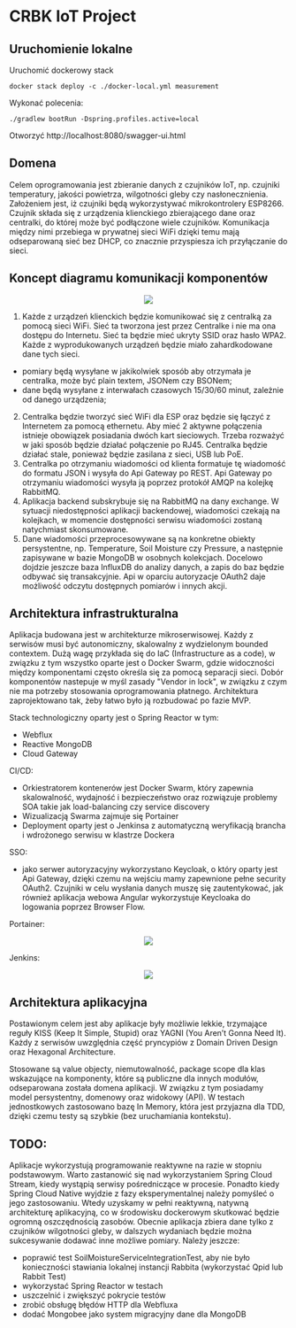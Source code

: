 # CRBK IoT Project

## Uruchomienie lokalne
Uruchomić dockerowy stack

    docker stack deploy -c ./docker-local.yml measurement

Wykonać polecenia:

    ./gradlew bootRun -Dspring.profiles.active=local

Otworzyć http://localhost:8080/swagger-ui.html

## Domena

Celem oprogramowania jest zbieranie danych z czujników IoT, np. czujniki temperatury, jakości powietrza, wilgotności gleby czy nasłonecznienia. Założeniem jest, iż czujniki będą wykorzystywać mikrokontrolery ESP8266. Czujnik składa się z urządzenia klienckiego zbierającego dane oraz centralki, do której może być podłączone wiele czujników. Komunikacja między nimi przebiega w prywatnej sieci WiFi dzięki temu mają odseparowaną sieć bez DHCP, co znacznie przyspiesza ich przyłączanie do sieci.

## Koncept diagramu komunikacji komponentów
<p align="center">
  <img src="https://github.com/Crovitz/crbk-project/blob/main/domain-iot-flow.png?raw=true" />

1. Każde z urządzeń klienckich będzie komunikować się z centralką za pomocą sieci WiFi. Sieć ta tworzona jest przez Centralke i nie ma ona dostępu do Internetu. Sieć ta będzie mieć ukryty SSID oraz hasło WPA2. Każde z wyprodukowanych urządzeń będzie miało zahardkodowane dane tych sieci.
- pomiary będą wysyłane w jakikolwiek sposób aby otrzymała je centralka, może być plain textem, JSONem czy BSONem;
- dane będą wysyłane z interwałach czasowych 15/30/60 minut, zależnie od danego urządzenia;
2. Centralka będzie tworzyć sieć WiFi dla ESP oraz będzie się łączyć z Internetem za pomocą ethernetu. Aby mieć 2 aktywne połączenia istnieje obowiązek posiadania dwóch kart sieciowych. Trzeba rozważyć w jaki sposób będzie działać połączenie po RJ45. Centralka będzie działać stale, ponieważ będzie zasilana z sieci, USB lub PoE.
3. Centralka po otrzymaniu wiadomości od klienta formatuje tę wiadomość do formatu JSON i wysyła do Api Gateway po REST. Api Gateway po otrzymaniu wiadomości wysyła ją poprzez protokół AMQP na kolejkę RabbitMQ.
4. Aplikacja backend subskrybuje się na RabbitMQ na dany exchange. W sytuacji niedostępności aplikacji backendowej, wiadomości czekają na kolejkach, w momencie dostępności serwisu wiadomości zostaną natychmiast skonsumowane.
5. Dane wiadomości przeprocesowywane są na konkretne obiekty persystentne, np. Temperature, Soil Moisture czy Pressure, a następnie zapisywane w bazie MongoDB w osobnych kolekcjach. Docelowo dojdzie jeszcze baza InfluxDB do analizy danych, a zapis do baz będzie odbywać się transakcyjnie. Api w oparciu autoryzacje OAuth2 daje możliwość odczytu dostępnych pomiarów i innych akcji.
</p>

## Architektura infrastrukturalna

Aplikacja budowana jest w architekturze mikroserwisowej. Każdy z serwisów musi być autonomiczny, skalowalny z wydzielonym bounded contextem. Dużą wagę przykłada się do IaC (Infrastructure as a code), w związku z tym wszystko oparte jest o Docker Swarm, gdzie widoczności między komponentami często określa się za pomocą separacji sieci. Dobór komponentów nastepuje w myśl zasady "Vendor in lock", w związku z czym nie ma potrzeby stosowania oprogramowania płatnego. Architektura zaprojektowano tak, żeby łatwo było ją rozbudować po fazie MVP.

Stack technologiczny oparty jest o Spring Reactor w tym:
  - Webflux 
  - Reactive MongoDB
  - Cloud Gateway

CI/CD:
  - Orkiestratorem kontenerów jest Docker Swarm, który zapewnia skalowalność, wydajność i bezpieczeństwo oraz rozwiązuje problemy SOA takie jak load-balancing czy service discovery
  - Wizualizacją Swarma zajmuje się Portainer
  - Deployment oparty jest o Jenkinsa z automatyczną weryfikacją brancha i wdrożonego serwisu w klastrze Dockera

SSO:
  - jako serwer autoryzacyjny wykorzystano Keycloak, o który oparty jest Api Gateway, dzięki czemu na wejściu mamy zapewnione pełne security OAuth2. Czujniki w celu wysłania danych muszę się zautentykować, jak również aplikacja webowa Angular wykorzystuje Keycloaka do logowania poprzez Browser Flow.

Portainer:
<p align="center">
  <img src="https://github.com/Crovitz/crbk-project/blob/main/portainer-dev.png?raw=true" />

Jenkins:
<p align="center">
  <img src="https://github.com/Crovitz/crbk-project/blob/main/jenkins-dev.png?raw=true" />

## Architektura aplikacyjna

Postawionym celem jest aby aplikacje były możliwie lekkie, trzymające reguły KISS (Keep It Simple, Stupid) oraz YAGNI (You Aren’t Gonna Need It).
Każdy z serwisów uwzględnia część pryncypiów z Domain Driven Design oraz Hexagonal Architecture.

Stosowane są value objecty, niemutowalność, package scope dla klas wskazujące na komponenty, które są publiczne dla innych modułów, odseparowana została domena aplikacji. W związku z tym posiadamy model persystentny, domenowy oraz widokowy (API).
W testach jednostkowych zastosowano bazę In Memory, która jest przyjazna dla TDD, dzięki czemu testy są szybkie (bez uruchamiania kontekstu).

## TODO:
Aplikacje wykorzystują programowanie reaktywne na razie w stopniu podstawowym. Warto zastanowić się nad wykorzystaniem Spring Cloud Stream, kiedy wystąpią serwisy pośredniczące w procesie. Ponadto kiedy Spring Cloud Native wyjdzie z fazy eksperymentalnej należy pomyśleć o jego zastosowaniu. Wtedy uzyskamy w pełni reaktywną, natywną architekturę aplikacyjną, co w środowisku dockerowym skutkować będzie ogromną oszczędnością zasobów.
Obecnie aplikacja zbiera dane tylko z czujników wilgotności gleby, w dalszych wydaniach będzie można sukcesywanie dodawać inne możliwe pomiary. Należy jeszcze:

- poprawić test SoilMoistureServiceIntegrationTest, aby nie było konieczności stawiania lokalnej instancji Rabbita (wykorzystać Qpid lub Rabbit Test)
- wykorzystać Spring Reactor w testach
- uszczelnić i zwiększyć pokrycie testów
- zrobić obsługę błędów HTTP dla Webfluxa
- dodać Mongobee jako system migracyjny dane dla MongoDB